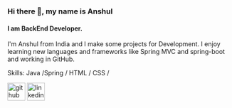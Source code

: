 ### Hi there 👋, my name is Anshul
#### I am BackEnd Developer.
I'm Anshul from India and I make some projects for  Development. 
I enjoy learning new languages and frameworks like Spring MVC and spring-boot and working in GitHub.

Skills: Java /Spring / HTML / CSS /

[<img src='https://cdn.jsdelivr.net/npm/simple-icons@3.0.1/icons/github.svg' alt='github' height='40'>](https://github.com/https://github.com/Anshul0707) 
[<img src='https://cdn.jsdelivr.net/npm/simple-icons@3.0.1/icons/linkedin.svg' alt='linkedin' height='40'>](https://www.linkedin.com/in/linkedin.com/in/[anshul-markwade-09207b1b0](https://www.linkedin.com/in/anshul-markwade-09207b1b0/)/)  
